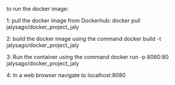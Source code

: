 to run the docker image:

1: pull the docker image from Dockerhub:
docker pull jalysago/docker_project_jaly

2: build the docker image using the command docker build -t jalysago/docker_project_jaly

3: Run the container using the command docker run -p 8080:80 jalysago/docker_project_jaly

4: In a web browser navigate to localhost:8080
